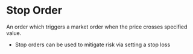 # Stop Order

An order which triggers a market order when the price crosses specified value.

* Stop orders can be used to mitigate risk via setting a stop loss